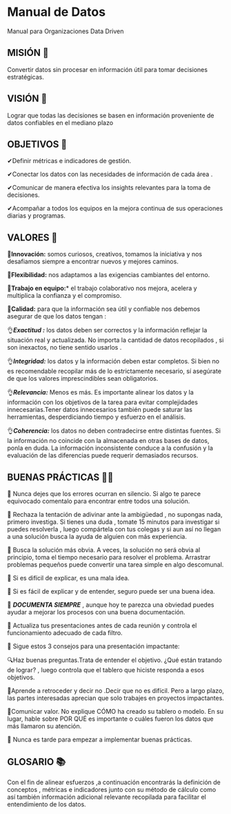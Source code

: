 # Manual de Datos 
Manual para Organizaciones Data Driven

## MISIÓN 🚀

</div>

Convertir datos sin procesar en información útil para tomar decisiones estratégicas.

## VISIÓN 🔮

</div>

Lograr que todas las decisiones se basen en información proveniente de datos confiables en el mediano plazo

## OBJETIVOS 🎯

</div>

✔Definir métricas e indicadores de gestión.

✔Conectar los datos con las necesidades de información de cada área .

✔Comunicar de manera efectiva los insights relevantes para la toma de decisiones. 

✔Acompañar a todos los equipos en la mejora continua de sus operaciones diarias y programas.

## VALORES 💛

</div>

🤖**Innovación:** somos curiosos, creativos, tomamos la iniciativa y nos desafiamos siempre a encontrar nuevos y mejores caminos.

🥬**Flexibilidad:** nos adaptamos a las exigencias cambiantes del entorno. 

👥**Trabajo en equipo:*** el trabajo colaborativo nos mejora, acelera y multiplica la confianza y el compromiso. 

🔬**Calidad:** para que la información sea útil y confiable nos debemos asegurar de que los datos tengan : 

  👌***Exactitud :*** los datos deben ser correctos y la información reflejar la situación real y actualizada. No importa la cantidad de datos recopilados , si son inexactos, no tiene sentido usarlos .
  
  👌***Integridad:*** los datos y la información deben estar completos. Si bien no es recomendable recopilar más de lo estrictamente necesario, sí asegúrate de que los valores imprescindibles sean obligatorios.
  
  👌***Relevancia:*** Menos es más. Es importante alinear los datos y la información con los objetivos de la tarea para evitar complejidades innecesarias.Tener datos innecesarios también puede saturar las herramientas, desperdiciando tiempo y esfuerzo en el análisis.
  
  👌***Coherencia:*** los datos no deben contradecirse entre distintas fuentes. Si la información no coincide con la almacenada en otras bases de datos, ponla en duda. La información inconsistente conduce a la confusión y la evaluación de las diferencias puede requerir demasiados recursos.

</div>

## BUENAS PRÁCTICAS 🦸‍♂️

</div>

💜 Nunca dejes que los errores ocurran en silencio. Si algo te parece equivocado comentalo para encontrar entre todos una solución. 

💜 Rechaza la tentación de adivinar ante la ambigüedad , no supongas nada, primero investiga. Si tienes una duda , tomate 15 minutos para investigar si puedes resolverla , luego compártela con tus colegas y si aun así no llegan a una solución busca la ayuda de alguien con más experiencia. 

💜 Busca la solución más obvia. A veces, la solución no será obvia al principio, toma el tiempo necesario para resolver el problema. Arrastrar problemas pequeños puede convertir una tarea simple en algo descomunal. 

💜 Si es difícil de explicar, es una mala idea.

💜 Si es fácil de explicar y de entender, seguro puede ser una buena idea.

💜 ***DOCUMENTA SIEMPRE*** , aunque hoy te parezca una obviedad puedes ayudar a mejorar los procesos con una buena documentación. 

💜 Actualiza tus presentaciones antes de cada reunión y controla el funcionamiento adecuado de cada filtro. 

💜 Sigue estos 3 consejos para una presentación impactante: 

  🔍Haz buenas preguntas.Trata de entender el objetivo. ¿Qué están tratando de lograr? , luego controla que el tablero que hiciste responda a esos objetivos. 
      
  🚫Aprende a retroceder y decir no .Decir que no es difícil. Pero a largo plazo, las partes interesadas aprecian que solo trabajes en proyectos impactantes.
      
  🤑Comunicar valor. No explique CÓMO ha creado su tablero o modelo. En su lugar, hable sobre POR QUÉ es importante o cuáles fueron los datos que más llamaron su atención.
      
💜 Nunca es tarde para empezar a implementar buenas prácticas.

## GLOSARIO 📚 
</div>

Con el fin de alinear esfuerzos ,a continuación encontrarás la definición de conceptos , métricas e indicadores junto con su método de cálculo como así también información adicional relevante recopilada para facilitar el entendimiento de los datos. 
